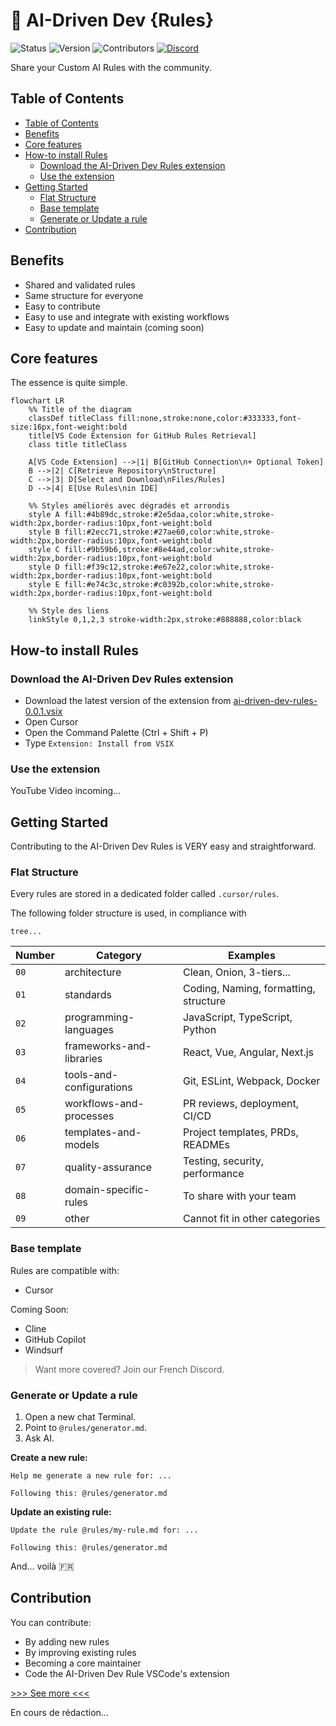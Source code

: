 # 📐 AI-Driven Dev {Rules}

![Status](https://img.shields.io/badge/status-active-brightgreen)
![Version](https://img.shields.io/badge/version-0.0.2-blue)
![Contributors](https://img.shields.io/badge/contributors-welcome-orange)
[![Discord](https://img.shields.io/discord/1173363373115723796?color=7289da&label=discord&logo=discord&logoColor=white)](https://discord.gg/invite/ai-driven-dev)

Share your Custom AI Rules with the community.

## Table of Contents

- [Table of Contents](#table-of-contents)
- [Benefits](#benefits)
- [Core features](#core-features)
- [How-to install Rules](#how-to-install-rules)
  - [Download the AI-Driven Dev Rules extension](#download-the-ai-driven-dev-rules-extension)
  - [Use the extension](#use-the-extension)
- [Getting Started](#getting-started)
  - [Flat Structure](#flat-structure)
  - [Base template](#base-template)
  - [Generate or Update a rule](#generate-or-update-a-rule)
- [Contribution](#contribution)

## Benefits

- Shared and validated rules
- Same structure for everyone
- Easy to contribute
- Easy to use and integrate with existing workflows
- Easy to update and maintain (coming soon)

## Core features

The essence is quite simple.

```mermaid
flowchart LR
    %% Title of the diagram
    classDef titleClass fill:none,stroke:none,color:#333333,font-size:16px,font-weight:bold
    title[VS Code Extension for GitHub Rules Retrieval]
    class title titleClass
    
    A[VS Code Extension] -->|1| B[GitHub Connection\n+ Optional Token]
    B -->|2| C[Retrieve Repository\nStructure]
    C -->|3| D[Select and Download\nFiles/Rules]
    D -->|4| E[Use Rules\nin IDE]
    
    %% Styles améliorés avec dégradés et arrondis
    style A fill:#4b89dc,stroke:#2e5daa,color:white,stroke-width:2px,border-radius:10px,font-weight:bold
    style B fill:#2ecc71,stroke:#27ae60,color:white,stroke-width:2px,border-radius:10px,font-weight:bold
    style C fill:#9b59b6,stroke:#8e44ad,color:white,stroke-width:2px,border-radius:10px,font-weight:bold
    style D fill:#f39c12,stroke:#e67e22,color:white,stroke-width:2px,border-radius:10px,font-weight:bold
    style E fill:#e74c3c,stroke:#c0392b,color:white,stroke-width:2px,border-radius:10px,font-weight:bold
    
    %% Style des liens
    linkStyle 0,1,2,3 stroke-width:2px,stroke:#888888,color:black
```

## How-to install Rules

### Download the AI-Driven Dev Rules extension

- Download the latest version of the extension from [ai-driven-dev-rules-0.0.1.vsix]("./vscode/ai-driven-dev-rules/ai-driven-dev-rules-0.0.1.vsix")
- Open Cursor
- Open the Command Palette (Ctrl + Shift + P)
- Type `Extension: Install from VSIX`

### Use the extension

YouTube Video incoming...

## Getting Started

Contributing to the AI-Driven Dev Rules is VERY easy and straightforward.

### Flat Structure

Every rules are stored in a dedicated folder called `.cursor/rules`.

The following folder structure is used, in compliance with

```text
tree...
```

| Number     | Category                 | Examples                         |
| --------- | ------------------------ | -------------------------------- |
| `00` | architecture | Clean, Onion, 3-tiers... |
| `01` | standards | Coding, Naming, formatting, structure    |
| `02` | programming-languages | JavaScript, TypeScript, Python   |
| `03` | frameworks-and-libraries | React, Vue, Angular, Next.js     |
| `04` | tools-and-configurations | Git, ESLint, Webpack, Docker     |
| `05` | workflows-and-processes | PR reviews, deployment, CI/CD    |
| `06` | templates-and-models | Project templates, PRDs, READMEs |
| `07` | quality-assurance | Testing, security, performance   |
| `08` | domain-specific-rules | To share with your team  |
| `09` | other | Cannot fit in other categories                |

### Base template

Rules are compatible with:

- Cursor

Coming Soon:

- Cline
- GitHub Copilot
- Windsurf

> Want more covered? Join our French Discord.

### Generate or Update a rule

1. Open a new chat Terminal.
2. Point to `@rules/generator.md`.
3. Ask AI.

**Create a new rule:**

```text
Help me generate a new rule for: ...

Following this: @rules/generator.md
```

**Update an existing rule:**

```text
Update the rule @rules/my-rule.md for: ...

Following this: @rules/generator.md
```

And... voilà 🇫🇷

## Contribution

You can contribute:

- By adding new rules
- By improving existing rules
- Becoming a core maintainer
- Code the AI-Driven Dev Rule VSCode's extension

[>>> See more <<<](./CONTRIBUTING.md)

En cours de rédaction...

